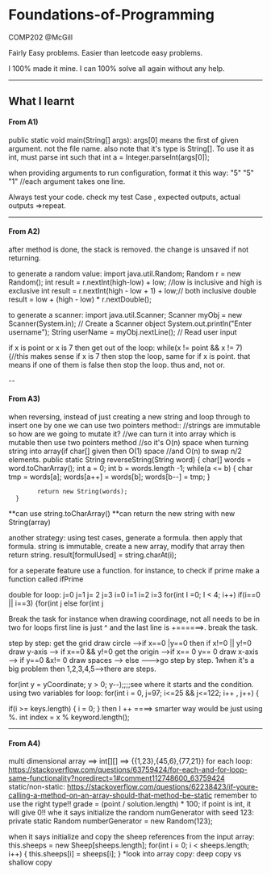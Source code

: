 # Foundations-of-Programming

COMP202 @McGill

Fairly Easy problems. 
Easier than leetcode easy problems. 

I 100% made it mine. I can 100% solve all again without any help. 


---

## What I learnt

#### From A1)  
public static void main(String[] args):
args[0] means the first of given argument. not the file name. also note that it's type is String[]. 
To use it as int, must parse int such that int a = Integer.parseInt(args[0]);

when providing arguments to run configuration, format it this way:
"5"
"5"
"1"
//each argument takes one line. 

Always test your code. check my test Case , expected outputs, actual outputs  =>repeat. 

---

#### From A2)
after method is done, the stack is removed. the change is unsaved if not returning. 

to generate a random value: 
import java.util.Random;
Random r = new Random();
int result = r.nextInt(high-low) + low; //low is inclusive and high is exclusive 
int result = r.nextInt(high - low + 1) + low;// both inclusive 
double result = low + (high - low) * r.nextDouble();

to generate a scanner:
import java.util.Scanner;
  Scanner myObj = new Scanner(System.in);  // Create a Scanner object
  System.out.println("Enter username");
  String userName = myObj.nextLine();  // Read user input

if x is point or x is 7 then get out of the loop:
while(x != point && x != 7) {//this makes sense if x is 7 then stop the loop, same for if x is point.  that means if one of them is false then stop the loop. thus and, not or.

--
#### From A3)
when reversing, instead of just creating a new string and loop through to insert one by one we can use two pointers method::
//strings are immutable so how are we going to mutate it?
	  //we can turn it into array which is mutable then use two pointers method 
	  //so it's O(n) space when turning string into array(if char[] given then O(1) space
	  //and O(n) to swap n/2 elements.
	  public static String reverseString(String word) {
			char[] words = word.toCharArray();
			int a = 0;
			int b = words.length -1; 
			while(a <= b) {
				char tmp = words[a];
				words[a++] = words[b];
				words[b--] = tmp;
			}
			
			return new String(words);
	  }
	
**can use string.toCharArray()
**can return the new string with new String(array)

another strategy: using test cases, generate a formula. then apply that formula. 
string is immutable, create a new array, modify that array then return string.
 result[formulUsed] = string.charAt(i);

for a seperate feature use a function. for instance, to check if prime make a function called ifPrime

double for loop: 
      j=0      j=1    j= 2    j=3
i=0
i=1
i=2
i=3
for(int I =0; I < 4; i++)
	if(i==0 || i==3) {for(int j 
           else for(int j 


Break the task for instance when drawing coordinage, not all needs to be in two for loops
first line is just ^ and the last line is +======>. break the task.

step by step:
get the grid
draw circle -->if x==0 |y==0 then if x!=0 || y!=0
draw y-axis --> if x==0 && y!=0
get the origin -->if x== 0 y== 0 
draw x-axis --> if y==0 &x!= 0
draw spaces --> else 
--->go step by step. 1when it's a big problem then 1,2,3,4,5-->there are steps. 

for(int y = yCoordinate; y > 0; y--);;;;see where it starts and the condition.
using two variables for loop: for(int i = 0, j=97; i<=25 && j<=122; i++ , j++) {

if(i >= keys.length) {
				i = 0;
			}
then I ++
====> smarter way would be just using %. 
int index = x % keyword.length();

---
#### From A4)
multi dimensional array ==> int[][] ==> {{1,23},{45,6},{77,21}}
for each loop: https://stackoverflow.com/questions/63759424/for-each-and-for-loop-same-functionality?noredirect=1#comment112748600_63759424
static/non-static:
https://stackoverflow.com/questions/62238423/if-youre-calling-a-method-on-an-array-should-that-method-be-static
remember to use the right type!!
grade = (point / solution.length) * 100; 
if point is int, it will give 0!!
whe it says initialize the random numGenerator with seed 123:
private static Random numberGenerator = new Random(123);

when it says initialize and copy the sheep references from the input array:
this.sheeps = new Sheep[sheeps.length];
		for(int i = 0; i < sheeps.length; i++) {
			this.sheeps[i] = sheeps[i];
		}
*look into array copy: deep copy vs shallow copy

